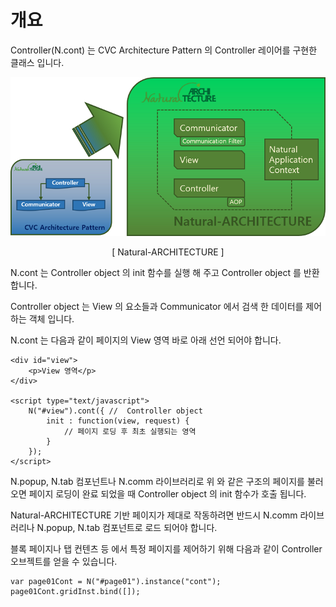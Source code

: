 개요
===

Controller(N.cont) 는 CVC Architecture Pattern 의 Controller 레이어를 구현한 클래스 입니다.

![](images/intr/pic4.png)
<center>[ Natural-ARCHITECTURE ]</center>

N.cont 는 Controller object 의 init 함수를 실행 해 주고 Controller object 를 반환 합니다.
<p class="alert">Controller object 는 View 의 요소들과 Communicator 에서 검색 한 데이터를 제어하는 객체 입니다.</p>

N.cont 는 다음과 같이 페이지의 View 영역 바로 아래 선언 되어야 합니다.

```
<div id="view">
    <p>View 영역</p>
</div>

<script type="text/javascript">
    N("#view").cont({ //  Controller object
        init : function(view, request) {
            // 페이지 로딩 후 최초 실행되는 영역
        }
    });
</script>
```

N.popup, N.tab 컴포넌트나 N.comm 라이브러리로 위 와 같은 구조의 페이지를 불러 오면 페이지 로딩이 완료 되었을 때 Controller object 의 init 함수가 호출 됩니다.
<p class="alert">Natural-ARCHITECTURE 기반 페이지가 제대로 작동하려면 반드시 N.comm 라이브러리나 N.popup, N.tab 컴포넌트로 로드 되어야 합니다.</p>

블록 페이지나 탭 컨텐츠 등 에서 특정 페이지를 제어하기 위해 다음과 같이 Controller 오브젝트를 얻을 수 있습니다.

```
var page01Cont = N("#page01").instance("cont");
page01Cont.gridInst.bind([]);
```